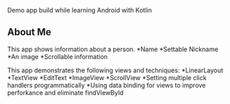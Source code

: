 Demo app build while learning Android with Kotlin

## About Me
This app shows information about a person.
*Name
*Settable Nickname
*An image
*Scrollable information


This app demonstrates the following views and techniques:
*LinearLayout
*TextView
*EditText
*ImageView
*ScrollView
*Setting multiple click handlers programmatically
*Using data binding for views to improve perforkance and eliminate findViewById
